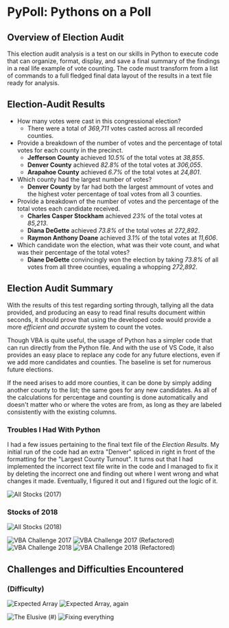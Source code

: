 # PyPoll: Pythons on a Poll

## Overview of Election Audit
This election audit analysis is a test on our skills in Python to execute code that can organize, format, display, and save a final summary of the findings in a real life example of vote counting. The code must transform from a list of commands to a full fledged final data layout of the results in a text file ready for analysis.


## Election-Audit Results
* How many votes were cast in this congressional election?
    * There were a total of *369,711* votes casted across all recorded counties.
* Provide a breakdown of the number of votes and the percentage of total votes for each county in the precinct.
    * __Jefferson County__ achieved *10.5%* of the total votes at *38,855*.
    * __Denver County__ achieved *82.8%* of the total votes at *306,055*.
    * __Arapahoe County__ achieved *6.7%* of the total votes at *24,801*.
* Which county had the largest number of votes?
    * __Denver County__ by far had both the largest ammount of votes and the highest voter percentage of toal votes from all 3 counties.
* Provide a breakdown of the number of votes and the percentage of the total votes each candidate received.
    * __Charles Casper Stockham__ achieved *23%* of the total votes at *85,213*.
    * __Diana DeGette__ achieved *73.8%* of the total votes at *272,892*.
    * __Raymon Anthony Doane__ achieved *3.1%* of the total votes at *11,606*.
* Which candidate won the election, what was their vote count, and what was their percentage of the total votes?
    * __Diane DeGette__ convincingly won the election by taking *73.8%* of all votes from all three counties, equaling a whopping *272,892*. 

## Election Audit Summary
With the results of this test regarding sorting through, tallying all the data provided, and producing an easy to read final results document within seconds, it should prove that using the developed code would provide a more *efficient and accurate* system to count the votes.

Though VBA is quite useful, the usage of Python has a simpler code that can run directly from the Python file. And with the use of VS Code, it also provides an easy place to replace any code for any future elections, even if we add more candidates and counties. The baseline is set for numerous future elections. 

If the need arises to add more counties, it can be done by simply adding another county to the list; the same goes for any new candidates. As all of the calculations for percentage and counting is done automatically and doesn't matter who or where the votes are from, as long as they are labeled consistently with the existing columns.


### Troubles I Had With Python
I had a few issues pertaining to the final text file of the *Election Results*. My initial run of the code had an extra "Denver" spliced in right in front of the formatting for the "Largest County Turnout". It turns out that I had implemented the incorrect text file write in the code and I managed to fix it by deleting the incorrect one and finding out where I went wrong and what changes it made. Eventually, I figured it out and I figured out the logic of it.


![All Stocks (2017)](Write-Up_Resources/All_Stocks_2017.png)
  
### Stocks of 2018
 
![All Stocks (2018)](Write-Up_Resources/All_Stocks_2018.png)

![VBA Challenge 2017](Resources/VBA_Challenge_2017.png)
![VBA Challenge 2017 (Refactored)](Resources/VBA_Challenge_2017_Refactored.png)
![VBA Challenge 2018](Resources/VBA_Challenge_2018.png)
![VBA Challenge 2018 (Refactored)](Resources/VBA_Challenge_2018_Refactored.png)

## Challenges and Difficulties Encountered
### (Difficulty)

  
![Expected Array](Write-Up_Resources/compile_error-expected_array.png)
![Expected Array, again](Write-Up_Resources/compile_error2.png)


![The Elusive (#)](Write-Up_Resources/constant_expression.png)
![Fixing everything](Write-Up_Resources/fixing_everything.png)
